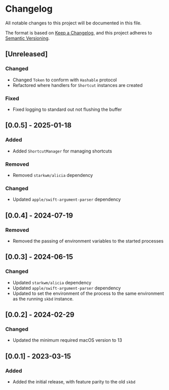 # Changelog

All notable changes to this project will be documented in this file.

The format is based on [Keep a Changelog](https://keepachangelog.com/en/1.1.0/),
and this project adheres to [Semantic Versioning](https://semver.org/spec/v2.0.0.html).

## [Unreleased]

### Changed

- Changed `Token` to conform with `Hashable` protocol
- Refactored where handlers for `Shortcut` instances are created

### Fixed

- Fixed logging to standard out not flushing the buffer

## [0.0.5] - 2025-01-18

### Added

- Added `ShortcutManager` for managing shortcuts

### Removed

- Removed `starkwm/alicia` dependency

### Changed

- Updated `apple/swift-argument-parser` dependency

## [0.0.4] - 2024-07-19

### Removed

- Removed the passing of environment variables to the started processes

## [0.0.3] - 2024-06-15

### Changed

- Updated `starkwm/alicia` dependency
- Updated `apple/swift-argument-parser` dependency
- Updated to set the environment of the process to the same environment as the running `skbd` instance.

## [0.0.2] - 2024-02-29

### Changed

- Updated the minimum required macOS version to 13

## [0.0.1] - 2023-03-15

### Added

- Added the initial release, with feature parity to the old `skbd`
